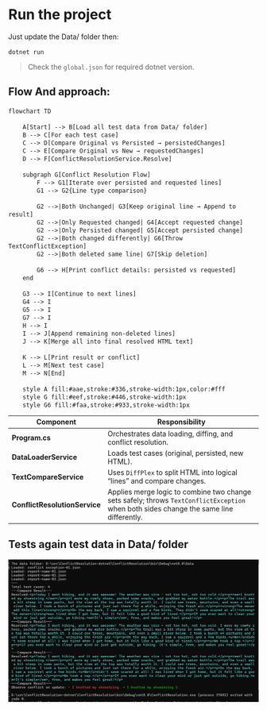 # Run the project
Just update the Data/ folder then:
```
dotnet run
```
> Check the `global.json` for required dotnet version.

## Flow And approach:
```mermaid
flowchart TD

    A[Start] --> B[Load all test data from Data/ folder]
    B --> C[For each test case]
    C --> D[Compare Original vs Persisted → persistedChanges]
    C --> E[Compare Original vs New → requestedChanges]
    D --> F[ConflictResolutionService.Resolve]

    subgraph G[Conflict Resolution Flow]
        F --> G1[Iterate over persisted and requested lines]
        G1 --> G2{Line type comparison}
        
        G2 -->|Both Unchanged| G3[Keep original line → Append to result]
        G2 -->|Only Requested changed| G4[Accept requested change]
        G2 -->|Only Persisted changed| G5[Accept persisted change]
        G2 -->|Both changed differently| G6[Throw TextConflictException]
        G2 -->|Both deleted same line| G7[Skip deletion]
        
        G6 --> H[Print conflict details: persisted vs requested]
    end

    G3 --> I[Continue to next lines]
    G4 --> I
    G5 --> I
    G7 --> I
    H --> I
    I --> J[Append remaining non-deleted lines]
    J --> K[Merge all into final resolved HTML text]

    K --> L[Print result or conflict]
    L --> M[Next test case]
    M --> N[End]

    style A fill:#aae,stroke:#336,stroke-width:1px,color:#fff
    style G fill:#eef,stroke:#446,stroke-width:1px
    style G6 fill:#faa,stroke:#933,stroke-width:1px

```
| Component                     | Responsibility                                                                                                                          |
| ----------------------------- | --------------------------------------------------------------------------------------------------------------------------------------- |
| **Program.cs**                | Orchestrates data loading, diffing, and conflict resolution.                                                                            |
| **DataLoaderService**         | Loads test cases (original, persisted, new HTML).                                                                                       |
| **TextCompareService**        | Uses `DiffPlex` to split HTML into logical “lines” and compare changes.                                                                 |
| **ConflictResolutionService** | Applies merge logic to combine two change sets safely; throws `TextConflictException` when both sides change the same line differently. |


## Tests again test data in Data/ folder
![test result](./docs/testresult-27-10-2025.png)